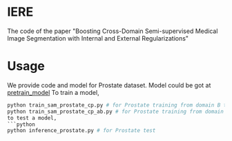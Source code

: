 # IERE
The code of the paper "Boosting Cross-Domain Semi-supervised Medical Image Segmentation with Internal and External Regularizations"

# Usage
We provide code and model for Prostate dataset.
Model could be got at [pretrain_model](https://pan.quark.cn/s/90b512bbd4ba)
To train a model,
```python
python train_sam_prostate_cp.py # for Prostate training from domain B to domain A
python train_sam_prostate_cp_ab.py # for Prostate training from domain A to domain B
to test a model,
```python
python inference_prostate.py # for Prostate test
